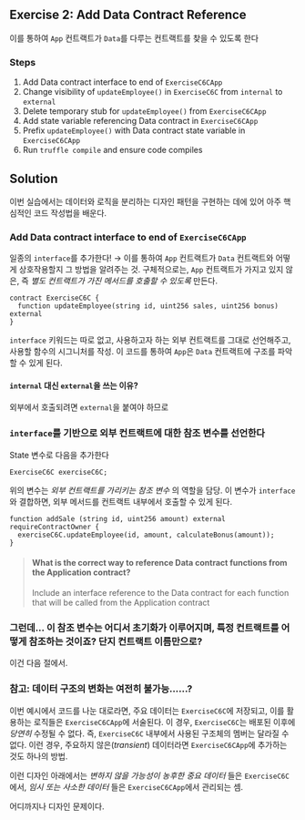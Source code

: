 ## Exercise 2: Add Data Contract Reference

이를 통하여 `App` 컨트랙트가 `Data`를 다루는 컨트랙트를 찾을 수 있도록 한다

### Steps

1. Add Data contract interface to end of `ExerciseC6CApp`
2. Change visibility of `updateEmployee()` in `ExerciseC6C` from `internal` to `external`
3. Delete temporary stub for `updateEmployee()` from `ExerciseC6CApp`
4. Add state variable referencing Data contract in `ExerciseC6CApp`
5. Prefix `updateEmployee()` with Data contract state variable in `ExerciseC6CApp`
6. Run `truffle compile` and ensure code compiles

## Solution

이번 실습에서는 데이터와 로직을 분리하는 디자인 패턴을 구현하는 데에 있어 아주 핵심적인 코드 작성법을 배운다.

### Add Data contract interface to end of `ExerciseC6CApp`

일종의 `interface`를 추가한다! → 이를 통하여 `App` 컨트랙트가 `Data` 컨트랙트와 어떻게 상호작용할지 그 방법을 알려주는 것. 구체적으로는, `App` 컨트랙트가 가지고 있지 않은, 즉 *별도 컨트랙트가 가진 메서드를 호출할 수 있도록* 만든다.

```solidity
contract ExerciseC6C {
  function updateEmployee(string id, uint256 sales, uint256 bonus) external
}
```

`interface` 키워드는 따로 없고, 사용하고자 하는 외부 컨트랙트를 그대로 선언해주고, 사용할 함수의 시그니처를 작성. 이 코드를 통하여 `App`은 `Data` 컨트랙트에 구조를 파악할 수 있게 된다.

#### `internal` 대신 `external`을 쓰는 이유?

외부에서 호출되려면 `external`을 붙여야 하므로

### `interface`를 기반으로 외부 컨트랙트에 대한 참조 변수를 선언한다

State 변수로 다음을 추가한다

```solidity
ExerciseC6C exerciseC6C;
```

위의 변수는 *외부 컨트랙트를 가리키는 참조 변수* 의 역할을 담당. 이 변수가 `interface`와 결합하면, 외부 메서드를 컨트랙트 내부에서 호출할 수 있게 된다.

```solidity
function addSale (string id, uint256 amount) external requireContractOwner {
  exerciseC6C.updateEmployee(id, amount, calculateBonus(amount));
}
```

> #### What is the correct way to reference Data contract functions from the Application contract?
> Include an interface reference to the Data contract for each function that will be called from the Application contract

### 그런데... 이 참조 변수는 어디서 초기화가 이루어지며, 특정 컨트랙트를 어떻게 참조하는 것이죠? 단지 컨트랙트 이름만으로?

이건 다음 절에서.

### 참고: 데이터 구조의 변화는 여전히 불가능......?

이번 예시에서 코드를 나눈 대로라면, 주요 데이터는 `ExerciseC6C`에 저장되고, 이를 활용하는 로직들은 `ExerciseC6CApp`에 서술된다. 이 경우, `ExerciseC6C`는 배포된 이후에 *당연히* 수정될 수 없다. 즉, `ExerciseC6C` 내부에서 사용된 구조체의 멤버는 달라질 수 없다. 이런 경우, 주요하지 않은(*transient*) 데이터라면 `ExerciseC6CApp`에 추가하는 것도 하나의 방법.

이런 디자인 아래에서는 *변하지 않을 가능성이 농후한 중요 데이터* 들은 `ExerciseC6C`에서, *임시 또는 사소한 데이터* 들은 `ExerciseC6CApp`에서 관리되는 셈.

어디까지나 디자인 문제이다.
